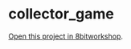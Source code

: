 collector_game
=====

[Open this project in 8bitworkshop](http://8bitworkshop.com/redir.html?platform=nes&githubURL=https%3A%2F%2Fgithub.com%2FGabrielPGarcia%2Fpuzzle_game&file=puzzle_game.c).
